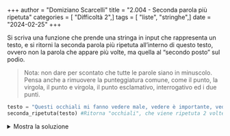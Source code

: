 +++
author = "Domiziano Scarcelli"
title = "2.004 - Seconda parola più ripetuta"
categories = [ "Difficoltà 2",]
tags = [ "liste", "stringhe",]
date = "2024-02-25"
+++

Si scriva una funzione che prende una stringa in input che rappresenta un testo, e si ritorni la seconda parola più ripetuta all’interno di questo testo, ovvero non la parola che appare più volte, ma quella al “secondo posto” sul podio.

>Nota: non dare per scontato che tutte le parole siano in minuscolo. Pensa anche a rimuovere la punteggiatura comune, come il punto, la virgola, il punto e virgola, il punto esclamativo, interrogativo ed i due punti.

```python
testo = "Questi occhiali mi fanno vedere male, vedere è importante, vedere con gli occhiali"
seconda_ripetuta(testo) #Ritorna "occhiali", che viene ripetuta 2 volte. La più ripetuta è "vedere".
```

<details>
<summary>Mostra la soluzione</summary>

```python
#Soluzione: Alessio Lucciola
def seconda_ripetuta(string):
    parsed_string = "".join(l for l in string if (l.isalpha() or l == " ")).lower().split()
    word_count = {}
    for word in parsed_string:
        if word in word_count:
            word_count[word] += 1
        else:
            word_count[word] = 1
    return sorted(word_count, key=word_count.get, reverse=True)[1]
```
</details>

